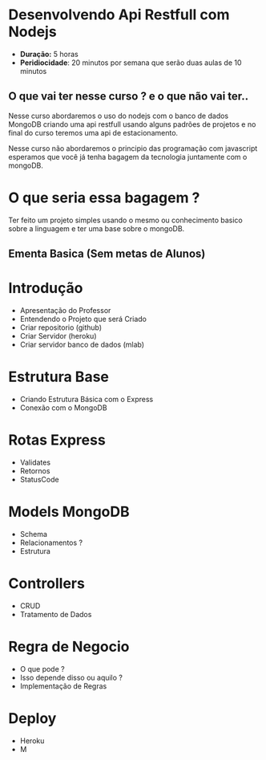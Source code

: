 # Desenvolvendo Api Restfull com Nodejs

- **Duração:** 5 horas
- **Peridiocidade**: 20 minutos por semana que serão duas aulas de 10 minutos

## O que vai ter nesse curso ? e o que não vai ter..

Nesse curso abordaremos o uso do nodejs com o banco de dados MongoDB criando uma api restfull usando alguns padrões de projetos e no final do curso teremos uma api de estacionamento.

Nesse curso não  abordaremos o principio das programação com javascript esperamos que você já tenha bagagem da tecnologia juntamente com o mongoDB.

# O que seria essa bagagem ?

Ter feito um projeto simples usando o mesmo ou conhecimento basico sobre a linguagem e ter uma base sobre o mongoDB.


## Ementa Basica (Sem metas de Alunos)

# Introdução
  - Apresentação do Professor
  - Entendendo o Projeto que será Criado
  -  Criar repositorio (github)
  -  Criar Servidor (heroku)
  -  Criar servidor banco de dados (mlab)

# Estrutura Base
  - Criando Estrutura Básica com o Express
  - Conexão com o MongoDB
  
# Rotas Express
  - Validates
  - Retornos
  - StatusCode

# Models MongoDB
  - Schema
  - Relacionamentos ?
  - Estrutura

# Controllers
  - CRUD 
  - Tratamento de Dados

# Regra de Negocio
  - O que pode ?
  - Isso depende disso ou aquilo ?
  - Implementação de Regras

# Deploy
  - Heroku
  - M
